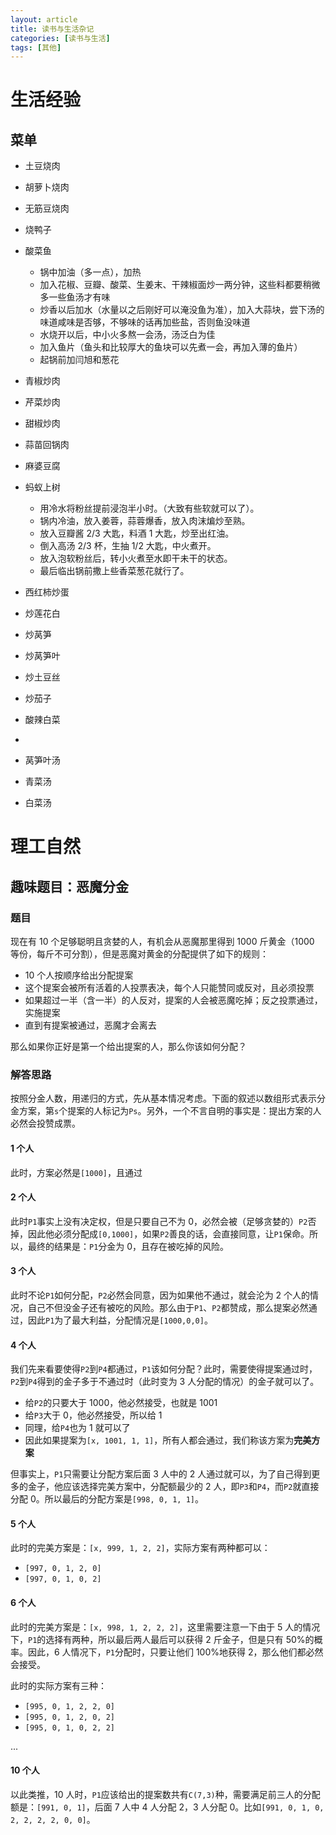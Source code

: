 ```yaml
---
layout: article
title: 读书与生活杂记
categories: [读书与生活]
tags: [其他]
---
```


# 生活经验

## 菜单

- 土豆烧肉
- 胡萝卜烧肉
- 无筋豆烧肉
- 烧鸭子
- 酸菜鱼

  - 锅中加油（多一点），加热
  - 加入花椒、豆瓣、酸菜、生姜末、干辣椒面炒一两分钟，这些料都要稍微多一些鱼汤才有味
  - 炒香以后加水（水量以之后刚好可以淹没鱼为准），加入大蒜块，尝下汤的味道咸味是否够，不够味的话再加些盐，否则鱼没味道
  - 水烧开以后，中小火多熬一会汤，汤泛白为佳
  - 加入鱼片（鱼头和比较厚大的鱼块可以先煮一会，再加入薄的鱼片）
  - 起锅前加闫旭和葱花

- 青椒炒肉
- 芹菜炒肉
- 甜椒炒肉
- 蒜苗回锅肉
- 麻婆豆腐
- 蚂蚁上树

  - 用冷水将粉丝提前浸泡半小时。（大致有些软就可以了）。
  - 锅内冷油，放入姜蓉，蒜蓉爆香，放入肉沫煸炒至熟。
  - 放入豆瓣酱 2/3 大匙，料酒 1 大匙，炒至出红油。
  - 倒入高汤 2/3 杯，生抽 1/2 大匙，中火煮开。
  - 放入泡软粉丝后，转小火煮至水即干未干的状态。
  - 最后临出锅前撒上些香菜葱花就行了。

- 西红柿炒蛋
- 炒莲花白
- 炒莴笋
- 炒莴笋叶
- 炒土豆丝
- 炒茄子
- 酸辣白菜
-
- 莴笋叶汤
- 青菜汤
- 白菜汤

# 理工自然


## 趣味题目：恶魔分金

### 题目

现在有 10 个足够聪明且贪婪的人，有机会从恶魔那里得到 1000 斤黄金（1000 等份，每斤不可分割），但是恶魔对黄金的分配提供了如下的规则：

- 10 个人按顺序给出分配提案
- 这个提案会被所有活着的人投票表决，每个人只能赞同或反对，且必须投票
- 如果超过一半（含一半）的人反对，提案的人会被恶魔吃掉；反之投票通过，实施提案
- 直到有提案被通过，恶魔才会离去

那么如果你正好是第一个给出提案的人，那么你该如何分配？

### 解答思路

按照分金人数，用递归的方式，先从基本情况考虑。下面的叙述以数组形式表示分金方案，第`s`个提案的人标记为`Ps`。另外，一个不言自明的事实是：提出方案的人必然会投赞成票。

#### 1 个人

此时，方案必然是`[1000]`，且通过

#### 2 个人

此时`P1`事实上没有决定权，但是只要自己不为 0，必然会被（足够贪婪的）`P2`否掉，因此他必须分配成`[0,1000]`，如果`P2`善良的话，会直接同意，让`P1`保命。所以，最终的结果是：`P1`分金为 0，且存在被吃掉的风险。

#### 3 个人

此时不论`P1`如何分配，`P2`必然会同意，因为如果他不通过，就会沦为 2 个人的情况，自己不但没金子还有被吃的风险。那么由于`P1`、`P2`都赞成，那么提案必然通过，因此`P1`为了最大利益，分配情况是`[1000,0,0]`。

#### 4 个人

我们先来看要使得`P2`到`P4`都通过，`P1`该如何分配？此时，需要使得提案通过时，`P2`到`P4`得到的金子多于不通过时（此时变为 3 人分配的情况）的金子就可以了。

- 给`P2`的只要大于 1000，他必然接受，也就是 1001
- 给`P3`大于 0，他必然接受，所以给 1
- 同理，给`P4`也为 1 就可以了
- 因此如果提案为`[x, 1001, 1, 1]`，所有人都会通过，我们称该方案为**完美方案**

但事实上，`P1`只需要让分配方案后面 3 人中的 2 人通过就可以，为了自己得到更多的金子，他应该选择完美方案中，分配额最少的 2 人，即`P3`和`P4`，而`P2`就直接分配 0。所以最后的分配方案是`[998, 0, 1, 1]`。

#### 5 个人

此时的完美方案是：`[x, 999, 1, 2, 2]`，实际方案有两种都可以：

- `[997, 0, 1, 2, 0]`
- `[997, 0, 1, 0, 2]`

#### 6 个人

此时的完美方案是：`[x, 998, 1, 2, 2, 2]`，这里需要注意一下由于 5 人的情况下，`P1`的选择有两种，所以最后两人最后可以获得 2 斤金子，但是只有 50%的概率。因此，6 人情况下，`P1`分配时，只要让他们 100%地获得 2，那么他们都必然会接受。

此时的实际方案有三种：

- `[995, 0, 1, 2, 2, 0]`
- `[995, 0, 1, 2, 0, 2]`
- `[995, 0, 1, 0, 2, 2]`

...

#### 10 个人

以此类推，10 人时，`P1`应该给出的提案数共有`C(7,3)`种，需要满足前三人的分配额是：`[991, 0, 1]`，后面 7 人中 4 人分配 2，3 人分配 0。比如`[991, 0, 1, 0, 2, 2, 2, 2, 0, 0]`。
